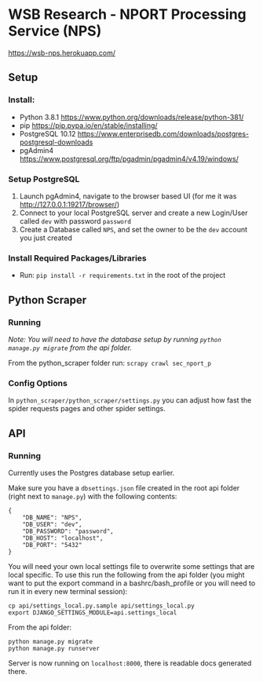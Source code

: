# WSB Research - NPORT Processing Service (NPS)

https://wsb-nps.herokuapp.com/

## Setup

### Install:

- Python 3.8.1 https://www.python.org/downloads/release/python-381/
- pip https://pip.pypa.io/en/stable/installing/
- PostgreSQL 10.12 https://www.enterprisedb.com/downloads/postgres-postgresql-downloads
- pgAdmin4 https://www.postgresql.org/ftp/pgadmin/pgadmin4/v4.19/windows/

### Setup PostgreSQL

1. Launch pgAdmin4, navigate to the browser based UI (for me it was http://127.0.0.1:19217/browser/) 
2. Connect to your local PostgreSQL server and create a new Login/User called `dev` with password `password`
3. Create a Database called `NPS`, and set the owner to be the `dev` account you just created

### Install Required Packages/Libraries

- Run: `pip install -r requirements.txt` in the root of the project 

## Python Scraper 

### Running

*Note: You will need to have the database setup by running `python manage.py migrate` from the api folder.*

From the python_scraper folder run: `scrapy crawl sec_nport_p`

### Config Options

In `python_scraper/python_scraper/settings.py` you can adjust how fast the spider requests pages and other spider
settings.

## API

### Running

Currently uses the Postgres database setup earlier. 

Make sure you have a `dbsettings.json` file created in the root api folder (right next to `manage.py`) with the following contents: 

```
{
    "DB_NAME": "NPS",
    "DB_USER": "dev",
    "DB_PASSWORD": "password",
    "DB_HOST": "localhost",
    "DB_PORT": "5432"
}
```

You will need your own local settings file to overwrite some settings that are local specific. To use this run the 
following from the api folder (you might want to put the export command in a bashrc/bash_profile or you will need
to run it in every new terminal session):
```
cp api/settings_local.py.sample api/settings_local.py
export DJANGO_SETTINGS_MODULE=api.settings_local 
```

From the api folder:

```
python manage.py migrate
python manage.py runserver
```

Server is now running on `localhost:8000`, there is readable docs generated there.
